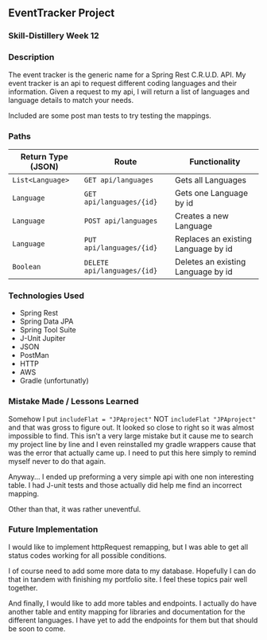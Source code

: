 ## EventTracker Project
### Skill-Distillery Week 12

### Description
The event tracker is the generic name for a Spring Rest C.R.U.D. API. My event tracker is an api to request different coding languages and their information. Given a request to my api, I will return a list of languages and language details to match your needs.

Included are some post man tests to try testing the mappings.

### Paths  

| Return Type (JSON)| Route                     | Functionality                      |
|-------------------|---------------------------|------------------------------------|
| `List<Language>`  |`GET api/languages`        | Gets all Languages                 |
| `Language`        |`GET api/languages/{id}`   | Gets one Language by id            |
| `Language`        |`POST api/languages`       | Creates a new Language             |
| `Language`        |`PUT api/languages/{id}`   | Replaces an existing Language by id|
| `Boolean`         |`DELETE api/languages/{id}`| Deletes an existing Language by id |


### Technologies Used
* Spring Rest
* Spring Data JPA
* Spring Tool Suite
* J-Unit Jupiter
* JSON
* PostMan
* HTTP
* AWS
* Gradle (unfortunatly)

### Mistake Made / Lessons Learned
Somehow I put `includeFlat = "JPAproject"`
NOT `includeFlat "JPAproject"`
and that was gross to figure out. It looked so close to right so it was almost impossible to find.
This isn't a very large mistake but it cause me to search my project line by line and I even reinstalled my gradle wrappers cause that was the error that actually came up.
I need to put this here simply to remind myself never to do that again.

Anyway... I ended up preforming a very simple api with one non interesting table. I had J-unit tests and those actually did help me find an incorrect mapping.

Other than that, it was rather uneventful.

### Future Implementation
I would like to implement httpRequest remapping, but I was able to get all status codes working for all possible conditions.

I of course need to add some more data to my database. Hopefully I can do that in tandem with finishing my portfolio site. I feel these topics pair well together.

And finally, I would like to add more tables and endpoints. I actually do have another table and entity mapping for libraries and documentation for the different languages. I have yet to add the endpoints for them but that should be soon to come.

